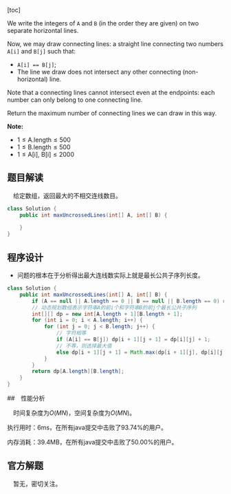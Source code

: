 [toc]

We write the integers of `A` and `B` (in the order they are given) on two separate horizontal lines.

Now, we may draw connecting lines: a straight line connecting two numbers `A[i]` and `B[j]` such that:

* `A[i] == B[j]`;
* The line we draw does not intersect any other connecting (non-horizontal) line.

Note that a connecting lines cannot intersect even at the endpoints: each number can only belong to one connecting line.

Return the maximum number of connecting lines we can draw in this way.

 

**Note:**

* $1 \le \text{A.length} \le 500$
* $1 \le \text{B.length} \le 500$
* $1 \le \text{A[i], B[i]} \le 2000$



## 题目解读

&emsp;给定数组，返回最大的不相交连线数目。

```java
class Solution {
    public int maxUncrossedLines(int[] A, int[] B) {
        
    }
}
```

## 程序设计

* 问题的根本在于分析得出最大连线数实际上就是最长公共子序列长度。

```java
class Solution {
    public int maxUncrossedLines(int[] A, int[] B) {
        if (A == null || A.length == 0 || B == null || B.length == 0) return 0;
        // 动态规划数组表示字符串A的前i个和字符串B的前j个最长公共子序列
        int[][] dp = new int[A.length + 1][B.length + 1];
        for (int i = 0; i < A.length; i++) {
            for (int j = 0; j < B.length; j++) {
                // 字符相等
                if (A[i] == B[j]) dp[i + 1][j + 1] = dp[i][j] + 1;
                // 不等，则选择最大值
                else dp[i + 1][j + 1] = Math.max(dp[i + 1][j], dp[i][j + 1]);
            }
        }
        return dp[A.length][B.length];
    }
}
```

##　性能分析

&emsp;时间复杂度为$O(MN)$，空间复杂度为$O(MN)$。

执行用时：6ms，在所有java提交中击败了93.74%的用户。

内存消耗：39.4MB，在所有java提交中击败了50.00%的用户。

## 官方解题

&emsp;暂无，密切关注。
